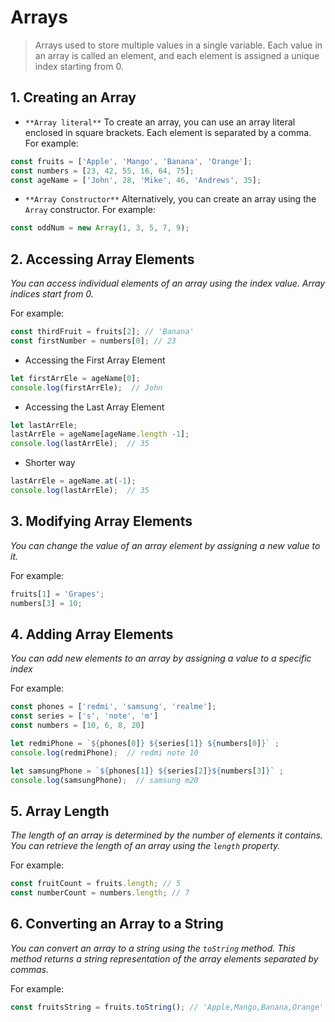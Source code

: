# Arrays
> Arrays used to store multiple values in a single variable. Each value in an array is called an element, and each element is assigned a unique index starting from 0.

## 1. Creating an Array

 - `**Array literal**`
To create an array, you can use an array literal enclosed in square brackets. Each element is separated by a comma. For example:
```javascript
const fruits = ['Apple', 'Mango', 'Banana', 'Orange'];
const numbers = [23, 42, 55, 16, 64, 75];
const ageName = ['John', 28, 'Mike', 46, 'Andrews', 35];
```

 - `**Array Constructor**`
Alternatively, you can create an array using the `Array` constructor. For example:
```javascript
const oddNum = new Array(1, 3, 5, 7, 9);
```

## 2. Accessing Array Elements
*You can access individual elements of an array using the index value. Array indices start from 0.* 

For example:
```javascript
const thirdFruit = fruits[2]; // 'Banana'
const firstNumber = numbers[0]; // 23
```

 - Accessing the First Array Element
```js
let firstArrEle = ageName[0];
console.log(firstArrEle);  // John
```

 - Accessing the Last Array Element
```js
let lastArrEle;
lastArrEle = ageName[ageName.length -1];
console.log(lastArrEle);  // 35
```
 - Shorter way
```js
lastArrEle = ageName.at(-1);
console.log(lastArrEle);  // 35
```



## 3. Modifying Array Elements
*You can change the value of an array element by assigning a new value to it.*

For example:
```javascript
fruits[1] = 'Grapes';
numbers[3] = 10;
```

## 4. Adding Array Elements
*You can add new elements to an array by assigning a value to a specific index* 

For example:
```javascript
const phones = ['redmi', 'samsung', 'realme'];
const series = ['s', 'note', 'm']
const numbers = [10, 6, 8, 20]

let redmiPhone = `${phones[0]} ${series[1]} ${numbers[0]}` ;
console.log(redmiPhone);  // redmi note 10

let samsungPhone = `${phones[1]} ${series[2]}${numbers[3]}` ;
console.log(samsungPhone);  // samsung m20

```

## 5. Array Length
*The length of an array is determined by the number of elements it contains. You can retrieve the length of an array using the `length` property.*

For example:
```javascript
const fruitCount = fruits.length; // 5
const numberCount = numbers.length; // 7
```

## 6. Converting an Array to a String
*You can convert an array to a string using the `toString` method. This method returns a string representation of the array elements separated by commas.* 

For example:
```javascript
const fruitsString = fruits.toString(); // 'Apple,Mango,Banana,Orange'
```